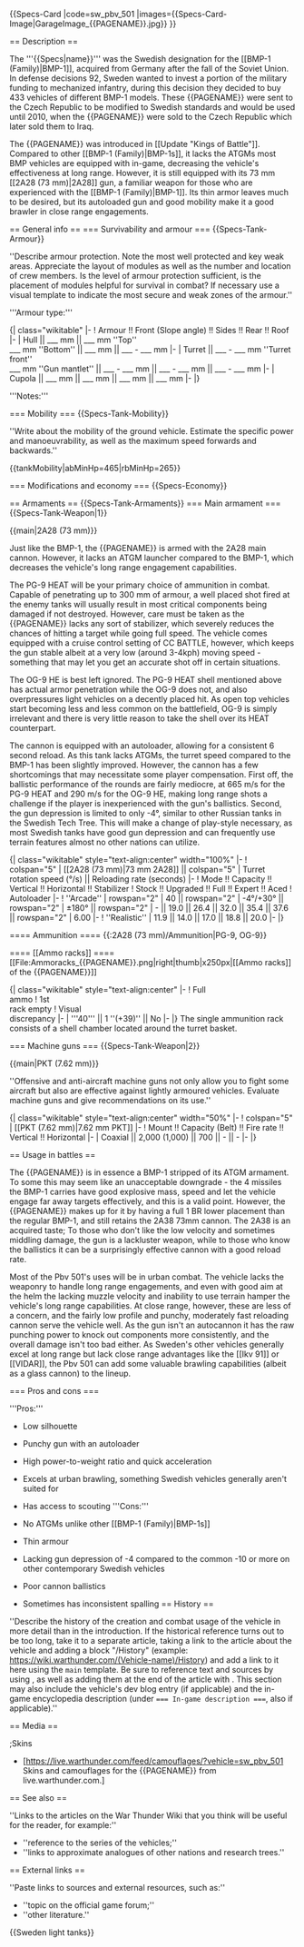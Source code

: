 {{Specs-Card
|code=sw_pbv_501
|images={{Specs-Card-Image|GarageImage_{{PAGENAME}}.jpg}}
}}

== Description ==
<!-- ''In the description, the first part should be about the history of the creation and combat usage of the vehicle, as well as its key features. In the second part, tell the reader about the ground vehicle in the game. Insert a screenshot of the vehicle, so that if the novice player does not remember the vehicle by name, he will immediately understand what kind of vehicle the article is talking about.'' -->
The '''{{Specs|name}}''' was the Swedish designation for the [[BMP-1 (Family)|BMP-1]], acquired from Germany after the fall of the Soviet Union. In defense decisions 92, Sweden wanted to invest a portion of the military funding to mechanized infantry, during this decision they decided to buy 433 vehicles of different BMP-1 models. These {{PAGENAME}} were sent to the Czech Republic to be modified to Swedish standards and would be used until 2010, when the {{PAGENAME}} were sold to the Czech Republic which later sold them to Iraq.

The {{PAGENAME}} was introduced in [[Update "Kings of Battle"]]. Compared to other [[BMP-1 (Family)|BMP-1s]], it lacks the ATGMs most BMP vehicles are equipped with in-game, decreasing the vehicle's effectiveness at long range. However, it is still equipped with its 73 mm [[2A28 (73 mm)|2A28]] gun, a familiar weapon for those who are experienced with the [[BMP-1 (Family)|BMP-1]]. Its thin armor leaves much to be desired, but its autoloaded gun and good mobility make it a good brawler in close range engagements. 

== General info ==
=== Survivability and armour ===
{{Specs-Tank-Armour}}
<!-- ''Describe armour protection. Note the most well protected and key weak areas. Appreciate the layout of modules as well as the number and location of crew members. Is the level of armour protection sufficient, is the placement of modules helpful for survival in combat? If necessary use a visual template to indicate the most secure and weak zones of the armour.'' -->
''Describe armour protection. Note the most well protected and key weak areas. Appreciate the layout of modules as well as the number and location of crew members. Is the level of armour protection sufficient, is the placement of modules helpful for survival in combat? If necessary use a visual template to indicate the most secure and weak zones of the armour.''

'''Armour type:''' <!-- The types of armour present on the vehicle and their general locations -->
<!-- Example: * Rolled homogeneous armour (Front, Side, Rear, Hull roof)
* Cast homogeneous armour (Turret, Transmission area) -->

{| class="wikitable"
|-
! Armour !! Front (Slope angle) !! Sides !! Rear !! Roof
|-
| Hull || ___ mm || ___ mm ''Top'' <br> ___ mm ''Bottom'' || ___ mm || ___ - ___ mm
|-
| Turret || ___ - ___ mm ''Turret front'' <br> ___ mm ''Gun mantlet'' || ___ - ___ mm || ___ - ___ mm || ___ - ___ mm
|-
| Cupola || ___ mm || ___ mm || ___ mm || ___ mm
|-
|}

'''Notes:''' <!-- Any additional notes which the user needs to be aware of -->
<!-- Example: * Suspension wheels are 20 mm thick, tracks are 30 mm thick, and torsion bars are 60 mm thick. -->

=== Mobility ===
{{Specs-Tank-Mobility}}
<!-- ''Write about the mobility of the ground vehicle. Estimate the specific power and manoeuvrability, as well as the maximum speed forwards and backwards.'' -->
''Write about the mobility of the ground vehicle. Estimate the specific power and manoeuvrability, as well as the maximum speed forwards and backwards.''

{{tankMobility|abMinHp=465|rbMinHp=265}}

=== Modifications and economy ===
{{Specs-Economy}}

== Armaments ==
{{Specs-Tank-Armaments}}
=== Main armament ===
{{Specs-Tank-Weapon|1}}
<!-- ''Give the reader information about the characteristics of the main gun. Assess its effectiveness in a battle based on the reloading speed, ballistics and the power of shells. Do not forget about the flexibility of the fire, that is how quickly the cannon can be aimed at the target, open fire on it and aim at another enemy. Add a link to the main article on the gun: <code><nowiki>{{main|Name of the weapon}}</nowiki></code>. Describe in general terms the ammunition available for the main gun. Give advice on how to use them and how to fill the ammunition storage.'' -->
{{main|2A28 (73 mm)}}

Just like the BMP-1, the {{PAGENAME}} is armed with the 2A28 main cannon. However, it lacks an ATGM launcher compared to the BMP-1, which decreases the vehicle's long range engagement capabilities.

The PG-9 HEAT will be your primary choice of ammunition in combat. Capable of penetrating up to 300 mm of armour, a well placed shot fired at the enemy tanks will usually result in most critical components being damaged if not destroyed. However, care must be taken as the {{PAGENAME}} lacks any sort of stabilizer, which severely reduces the chances of hitting a target while going full speed. The vehicle comes equipped with a cruise control setting of CC BATTLE, however, which keeps the gun stable albeit at a very low (around 3-4kph) moving speed - something that may let you get an accurate shot off in certain situations. 

The OG-9 HE is best left ignored. The PG-9 HEAT shell mentioned above has actual armor penetration while the OG-9 does not, and also overpressures light vehicles on a decently placed hit. As open top vehicles start becoming less and less common on the battlefield, OG-9 is simply irrelevant and there is very little reason to take the shell over its HEAT counterpart.

The cannon is equipped with an autoloader, allowing for a consistent 6 second reload. As this tank lacks ATGMs, the turret speed compared to the BMP-1 has been slightly improved. However, the cannon has a few shortcomings that may necessitate some player compensation. First off, the ballistic performance of the rounds are fairly mediocre, at 665 m/s for the PG-9 HEAT and 290 m/s for the OG-9 HE, making long range shots a challenge if the player is inexperienced with the gun's ballistics. Second, the gun depression is limited to only -4°, similar to other Russian tanks in the Swedish Tech Tree. This will make a change of play-style necessary, as most Swedish tanks have good gun depression and can frequently use terrain features almost no other nations can utilize. 

{| class="wikitable" style="text-align:center" width="100%"
|-
! colspan="5" | [[2A28 (73 mm)|73 mm 2A28]] || colspan="5" | Turret rotation speed (°/s) || Reloading rate (seconds)
|-
! Mode !! Capacity !! Vertical !! Horizontal !! Stabilizer
! Stock !! Upgraded !! Full !! Expert !! Aced
! Autoloader
|-
! ''Arcade''
| rowspan="2" | 40 || rowspan="2" | -4°/+30° || rowspan="2" | ±180° || rowspan="2" | - || 19.0 || 26.4 || 32.0 || 35.4 || 37.6 || rowspan="2" | 6.00
|-
! ''Realistic''
| 11.9 || 14.0 || 17.0 || 18.8 || 20.0
|-
|}

==== Ammunition ====
{{:2A28 (73 mm)/Ammunition|PG-9, OG-9}}

==== [[Ammo racks]] ====
[[File:Ammoracks_{{PAGENAME}}.png|right|thumb|x250px|[[Ammo racks]] of the {{PAGENAME}}]]
<!-- '''Last updated:''' -->
{| class="wikitable" style="text-align:center"
|-
! Full<br>ammo
! 1st<br>rack empty
! Visual<br>discrepancy
|-
| '''40''' || 1 ''(+39)'' || No
|-
|}
The single ammunition rack consists of a shell chamber located around the turret basket.

=== Machine guns ===
{{Specs-Tank-Weapon|2}}
<!-- ''Offensive and anti-aircraft machine guns not only allow you to fight some aircraft but also are effective against lightly armoured vehicles. Evaluate machine guns and give recommendations on its use.'' -->
{{main|PKT (7.62 mm)}}

''Offensive and anti-aircraft machine guns not only allow you to fight some aircraft but also are effective against lightly armoured vehicles. Evaluate machine guns and give recommendations on its use.''

{| class="wikitable" style="text-align:center" width="50%"
|-
! colspan="5" | [[PKT (7.62 mm)|7.62 mm PKT]]
|-
! Mount !! Capacity (Belt) !! Fire rate !! Vertical !! Horizontal
|-
| Coaxial || 2,000 (1,000) || 700 || - || -
|-
|}

== Usage in battles ==

The {{PAGENAME}} is in essence a BMP-1 stripped of its ATGM armament. To some this may seem like an unacceptable downgrade - the 4 missiles the BMP-1 carries have good explosive mass, speed and let the vehicle engage far away targets effectively, and this is a valid point. However, the {{PAGENAME}} makes up for it by having a full 1 BR lower placement than the regular BMP-1, and still retains the 2A38 73mm cannon. The 2A38 is an acquired taste; To those who don't like the low velocity and sometimes middling damage, the gun is a lackluster weapon, while to those who know the ballistics it can be a surprisingly effective cannon with a good reload rate. 

Most of the Pbv 501's uses will be in urban combat. The vehicle lacks the weaponry to handle long range engagements, and even with good aim at the helm the lacking muzzle velocity and inability to use terrain hamper the vehicle's long range capabilities. At close range, however, these are less of a concern, and the fairly low profile and punchy, moderately fast reloading cannon serve the vehicle well. As the gun isn't an autocannon it has the raw punching power to knock out components more consistently, and the overall damage isn't too bad either. As Sweden's other vehicles generally excel at long range but lack close range advantages like the [[Ikv 91]] or [[VIDAR]], the Pbv 501 can add some valuable brawling capabilities (albeit as a glass cannon) to the lineup. 

=== Pros and cons ===
<!-- ''Summarise and briefly evaluate the vehicle in terms of its characteristics and combat effectiveness. Mark its pros and cons in a bulleted list. Try not to use more than 6 points for each of the characteristics. Avoid using categorical definitions such as "bad", "good" and the like - use substitutions with softer forms such as "inadequate" and "effective".'' -->

'''Pros:'''

* Low silhouette
* Punchy gun with an autoloader
* High power-to-weight ratio and quick acceleration  
* Excels at urban brawling, something Swedish vehicles generally aren't suited for
* Has access to scouting 
'''Cons:'''

* No ATGMs unlike other [[BMP-1 (Family)|BMP-1s]]
* Thin armour
* Lacking gun depression of -4 compared to the common -10 or more on other contemporary Swedish vehicles
* Poor cannon ballistics
* Sometimes has inconsistent spalling
== History ==
<!-- ''Describe the history of the creation and combat usage of the vehicle in more detail than in the introduction. If the historical reference turns out to be too long, take it to a separate article, taking a link to the article about the vehicle and adding a block "/History" (example: <nowiki>https://wiki.warthunder.com/(Vehicle-name)/History</nowiki>) and add a link to it here using the <code>main</code> template. Be sure to reference text and sources by using <code><nowiki><ref></ref></nowiki></code>, as well as adding them at the end of the article with <code><nowiki><references /></nowiki></code>. This section may also include the vehicle's dev blog entry (if applicable) and the in-game encyclopedia description (under <code><nowiki>=== In-game description ===</nowiki></code>, also if applicable).'' -->
''Describe the history of the creation and combat usage of the vehicle in more detail than in the introduction. If the historical reference turns out to be too long, take it to a separate article, taking a link to the article about the vehicle and adding a block "/History" (example: <nowiki>https://wiki.warthunder.com/(Vehicle-name)/History</nowiki>) and add a link to it here using the <code>main</code> template. Be sure to reference text and sources by using <code><nowiki><ref></ref></nowiki></code>, as well as adding them at the end of the article with <code><nowiki><references /></nowiki></code>. This section may also include the vehicle's dev blog entry (if applicable) and the in-game encyclopedia description (under <code><nowiki>=== In-game description ===</nowiki></code>, also if applicable).''

== Media ==
<!-- ''Excellent additions to the article would be video guides, screenshots from the game, and photos.'' -->

;Skins
* [https://live.warthunder.com/feed/camouflages/?vehicle=sw_pbv_501 Skins and camouflages for the {{PAGENAME}} from live.warthunder.com.]

== See also ==
<!-- ''Links to the articles on the War Thunder Wiki that you think will be useful for the reader, for example:''
* ''reference to the series of the vehicles;''
* ''links to approximate analogues of other nations and research trees.'' -->
''Links to the articles on the War Thunder Wiki that you think will be useful for the reader, for example:''

* ''reference to the series of the vehicles;''
* ''links to approximate analogues of other nations and research trees.''

== External links ==
<!-- ''Paste links to sources and external resources, such as:''
* ''topic on the official game forum;''
* ''other literature.'' -->
''Paste links to sources and external resources, such as:''

* ''topic on the official game forum;''
* ''other literature.''

{{Sweden light tanks}}